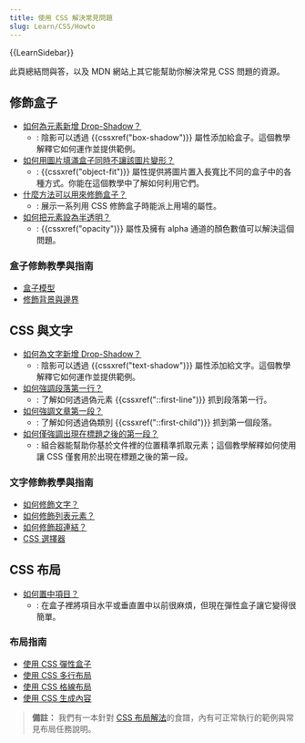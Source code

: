 ```yaml
---
title: 使用 CSS 解決常見問題
slug: Learn/CSS/Howto
---
```


{{LearnSidebar}}

此頁總結問與答，以及 MDN 網站上其它能幫助你解決常見 CSS 問題的資源。

## 修飾盒子

- [如何為元素新增 Drop-Shadow？](/zh-TW/docs/Learn/CSS/Howto/Add_a_shadow)
  - : 陰影可以透過 {{cssxref("box-shadow")}} 屬性添加給盒子。這個教學解釋它如何運作並提供範例。
- [如何用圖片填滿盒子同時不讓該圖片變形？](/zh-TW/docs/Learn/CSS/Howto/Fill_a_box_with_an_image)
  - : {{cssxref("object-fit")}} 屬性提供將圖片置入長寬比不同的盒子中的各種方式。你能在這個教學中了解如何利用它們。
- [什麼方法可以用來修飾盒子？](/zh-TW/docs/Learn/CSS/Howto/create_fancy_boxes)
  - : 展示一系列用 CSS 修飾盒子時能派上用場的屬性。
- [如何把元素設為半透明？](/zh-TW/docs/Learn/CSS/Howto/Make_box_transparent)
  - : {{cssxref("opacity")}} 屬性及擁有 alpha 通道的顏色數值可以解決這個問題。

### 盒子修飾教學與指南

- [盒子模型](/zh-TW/docs/Learn/CSS/Building_blocks/The_box_model)
- [修飾背景與邊界](/zh-TW/docs/Learn/CSS/Building_blocks/Backgrounds_and_borders)

## CSS 與文字

- [如何為文字新增 Drop-Shadow？](/zh-TW/docs/Learn/CSS/Howto/Add_a_text_shadow)
  - : 陰影可以透過 {{cssxref("text-shadow")}} 屬性添加給文字。這個教學解釋它如何運作並提供範例。
- [如何強調段落第一行？](/zh-TW/docs/Learn/CSS/Howto/Highlight_first_line)
  - : 了解如何透過偽元素 {{cssxref("::first-line")}} 抓到段落第一行。
- [如何強調文章第一段？](/zh-TW/docs/Learn/CSS/Howto/Highlight_first_para)
  - : 了解如何透過偽類別 {{cssxref("::first-child")}} 抓到第一個段落。
- [如何僅強調出現在標題之後的第一段？](/zh-TW/docs/Learn/CSS/Howto/Highlight_para_after_h1)
  - : 組合器能幫助你基於文件裡的位置精準抓取元素；這個教學解釋如何使用讓 CSS 僅套用於出現在標題之後的第一段。

### 文字修飾教學與指南

- [如何修飾文字？](/zh-TW/docs/Learn/CSS/Styling_text/Fundamentals)
- [如何修飾列表元素？](/zh-TW/docs/Learn/CSS/Styling_text/Styling_lists)
- [如何修飾超連結？](/zh-TW/docs/Learn/CSS/Styling_text/Styling_links)
- [CSS 選擇器](/zh-TW/docs/Learn/CSS/Building_blocks/Selectors)

## CSS 布局

- [如何置中項目？](/zh-TW/docs/Learn/CSS/Howto/Center_an_item)
  - : 在盒子裡將項目水平或垂直置中以前很麻煩，但現在彈性盒子讓它變得很簡單。

### 布局指南

- [使用 CSS 彈性盒子](/zh-TW/docs/Web/CSS/CSS_Flexible_Box_Layout/Basic_Concepts_of_Flexbox)
- [使用 CSS 多行布局](/zh-TW/docs/Web/CSS/CSS_Columns/Using_multi-column_layouts)
- [使用 CSS 格線布局](/zh-TW/docs/Web/CSS/CSS_Grid_Layout/Basic_Concepts_of_Grid_Layout)
- [使用 CSS 生成內容](/zh-TW/docs/Learn/CSS/Howto/Generated_content)

> **備註：** 我們有一本針對 [CSS 布局解法](/zh-TW/docs/Web/CSS/Layout_cookbook)的食譜，內有可正常執行的範例與常見布局任務說明。
